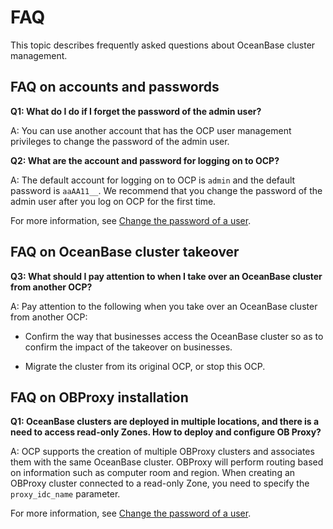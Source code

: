 # FAQ

This topic describes frequently asked questions about OceanBase cluster management.

## FAQ on accounts and passwords

**Q1: What do I do if I forget the password of the admin user?**

A: You can use another account that has the OCP user management privileges to change the password of the admin user.

**Q2: What are the account and password for logging on to OCP?**

A: The default account for logging on to OCP is `admin` and the default password is `aaAA11__`. We recommend that you change the password of the admin user after you log on OCP for the first time.

For more information, see [Change the password of a user](1600.system-management-features/600.management-user-center/200.change-the-logon-password.md).

## FAQ on OceanBase cluster takeover

**Q3: What should I pay attention to when I take over an OceanBase cluster from another OCP?**

A: Pay attention to the following when you take over an OceanBase cluster from another OCP:

* Confirm the way that businesses access the OceanBase cluster so as to confirm the impact of the takeover on businesses.

* Migrate the cluster from its original OCP, or stop this OCP.

## FAQ on OBProxy installation

**Q1: OceanBase clusters are deployed in multiple locations, and there is a need to access read-only Zones. How to deploy and configure OB Proxy?**

A: OCP supports the creation of multiple OBProxy clusters and associates them with the same OceanBase cluster. OBProxy will perform routing based on information such as computer room and region. When creating an OBProxy cluster connected to a read-only Zone, you need to specify the `proxy_idc_name` parameter.

For more information, see [Change the password of a user](1600.system-management-features/600.management-user-center/200.change-the-logon-password.md).
